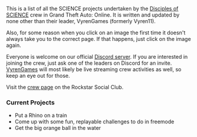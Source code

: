 This is a list of all the SCIENCE projects undertaken by the [Disciples of SCIENCE](https://socialclub.rockstargames.com/crew/disciples_of_science) crew in Grand Theft Auto: Online. It is written and updated by none other than their leader, <span>VyrenGames</span> (formerly <span>Vyren11</span>).

Also, for some reason when you click on an image the first time it doesn't always take you to the correct page. If that happens, just click on the image again.

Everyone is welcome on our official [Discord server](https://discord.gg/4GHBDpf). If you are interested in joining the crew, just ask one of the leaders on Discord for an invite. [VyrenGames](https://www.twitch.tv/vyrengames) will most likely be live streaming crew activities as well, so keep an eye out for those.

Visit the [crew page](https://socialclub.rockstargames.com/crew/disciples_of_science) on the Rockstar Social Club.

### Current Projects
* Put a Rhino on a train
* Come up with some fun, replayable challenges to do in freemode
* Get the big orange ball in the water